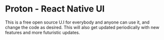 #  Proton - React Native UI


This is a free open source U.I for everybody and anyone can use it, and change the code as desired.
This will also get updated periodically with new features and more futuristic updates.

